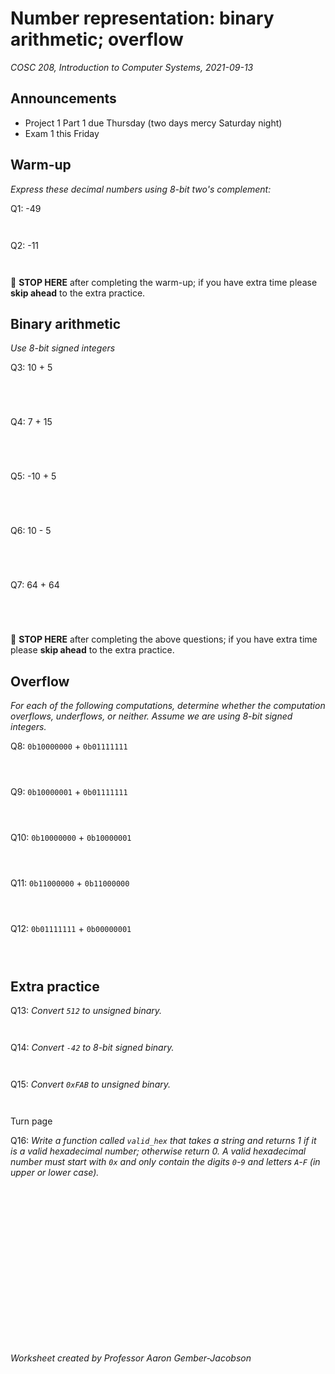 # Number representation: binary arithmetic; overflow
_COSC 208, Introduction to Computer Systems, 2021-09-13_

## Announcements
* Project 1 Part 1 due Thursday (two days mercy Saturday night)
* Exam 1 this Friday

## Warm-up
_Express these decimal numbers using 8-bit two's complement:_

Q1: -49
```


```

Q2: -11
```


```
🛑 **STOP HERE** after completing the warm-up; if you have extra time please **skip ahead** to the extra practice.

## Binary arithmetic
_Use 8-bit signed integers_

Q3: 10 + 5
```




```

Q4: 7 + 15
```




```

Q5: -10 + 5
```




```

Q6: 10 - 5
```




```

Q7: 64 + 64
```




```
🛑 **STOP HERE** after completing the above questions; if you have extra time please **skip ahead** to the extra practice.

## Overflow
_For each of the following computations, determine whether the computation overflows, underflows, or neither. Assume we are using 8-bit signed integers._

Q8: `0b10000000` + `0b01111111`
```



```

Q9: `0b10000001` + `0b01111111`
```



```

<div style="page-break-after:always;"></div>

Q10: `0b10000000` + `0b10000001`
```



```

Q11: `0b11000000` + `0b11000000`
```



```

Q12: `0b01111111` + `0b00000001`
```



```

## Extra practice
Q13: _Convert `512` to unsigned binary._
```


```

Q14: _Convert `-42` to 8-bit signed binary._
```


```

Q15: _Convert `0xFAB` to unsigned binary._
```


```


Turn page
<div style="page-break-after:always;"></div>



Q16: _Write a function called `valid_hex` that takes a string and returns 1 if it is a valid hexadecimal number; otherwise return 0. A valid hexadecimal number must start with `0x` and only contain the digits `0`-`9` and letters `A`-`F` (in upper or lower case)._
```



















```

_Worksheet created by Professor Aaron Gember-Jacobson_
